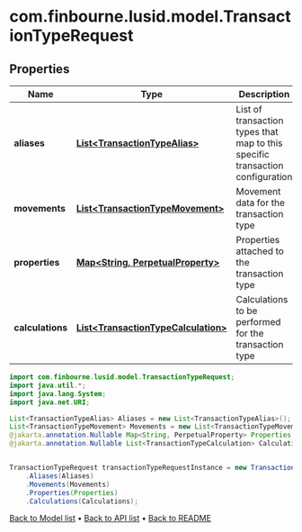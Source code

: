 # com.finbourne.lusid.model.TransactionTypeRequest

## Properties

Name | Type | Description | Notes
------------ | ------------- | ------------- | -------------
**aliases** | [**List&lt;TransactionTypeAlias&gt;**](TransactionTypeAlias.md) | List of transaction types that map to this specific transaction configuration | [default to List<TransactionTypeAlias>]
**movements** | [**List&lt;TransactionTypeMovement&gt;**](TransactionTypeMovement.md) | Movement data for the transaction type | [default to List<TransactionTypeMovement>]
**properties** | [**Map&lt;String, PerpetualProperty&gt;**](PerpetualProperty.md) | Properties attached to the transaction type | [optional] [default to Map<String, PerpetualProperty>]
**calculations** | [**List&lt;TransactionTypeCalculation&gt;**](TransactionTypeCalculation.md) | Calculations to be performed for the transaction type | [optional] [default to List<TransactionTypeCalculation>]

```java
import com.finbourne.lusid.model.TransactionTypeRequest;
import java.util.*;
import java.lang.System;
import java.net.URI;

List<TransactionTypeAlias> Aliases = new List<TransactionTypeAlias>();
List<TransactionTypeMovement> Movements = new List<TransactionTypeMovement>();
@jakarta.annotation.Nullable Map<String, PerpetualProperty> Properties = new Map<String, PerpetualProperty>();
@jakarta.annotation.Nullable List<TransactionTypeCalculation> Calculations = new List<TransactionTypeCalculation>();


TransactionTypeRequest transactionTypeRequestInstance = new TransactionTypeRequest()
    .Aliases(Aliases)
    .Movements(Movements)
    .Properties(Properties)
    .Calculations(Calculations);
```


[Back to Model list](../README.md#documentation-for-models) &#8226; [Back to API list](../README.md#documentation-for-api-endpoints) &#8226; [Back to README](../README.md)
